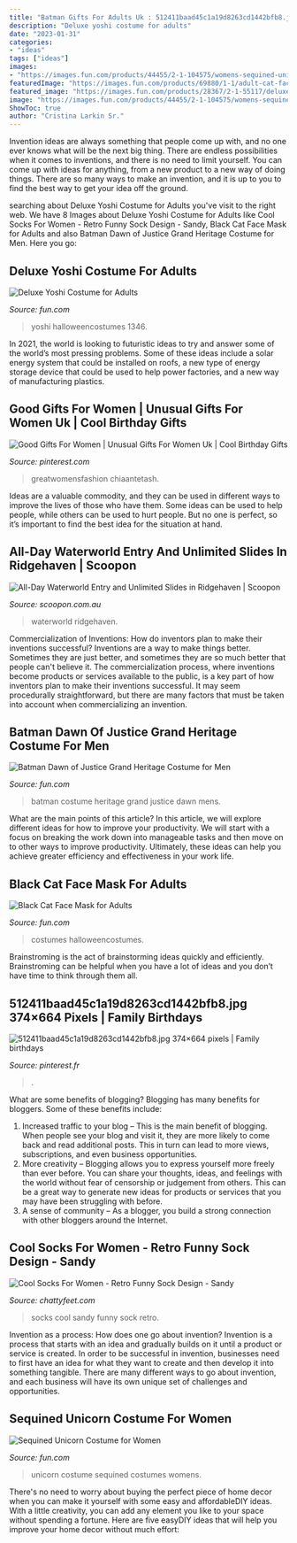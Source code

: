 ```yaml
---
title: "Batman Gifts For Adults Uk : 512411baad45c1a19d8263cd1442bfb8.jpg 374×664 Pixels"
description: "Deluxe yoshi costume for adults"
date: "2023-01-31"
categories:
- "ideas"
tags: ["ideas"]
images:
- "https://images.fun.com/products/44455/2-1-104575/womens-sequined-unicorn-costume-alt1.jpg"
featuredImage: "https://images.fun.com/products/69880/1-1/adult-cat-face-mask-black.jpg"
featured_image: "https://images.fun.com/products/28367/2-1-55117/deluxe-yoshi-adult-costume.jpg"
image: "https://images.fun.com/products/44455/2-1-104575/womens-sequined-unicorn-costume-alt1.jpg"
ShowToc: true
author: "Cristina Larkin Sr."
---
```



Invention ideas are always something that people come up with, and no one ever knows what will be the next big thing. There are endless possibilities when it comes to inventions, and there is no need to limit yourself. You can come up with ideas for anything, from a new product to a new way of doing things. There are so many ways to make an invention, and it is up to you to find the best way to get your idea off the ground.

	

		
searching about Deluxe Yoshi Costume for Adults you've visit to the right web. We have 8 Images about Deluxe Yoshi Costume for Adults like Cool Socks For Women - Retro Funny Sock Design - Sandy, Black Cat Face Mask for Adults and also Batman Dawn of Justice Grand Heritage Costume for Men. Here you go:
		
    
## Deluxe Yoshi Costume For Adults

<img loading=lazy src="https://images.fun.com/products/28367/2-1-55117/deluxe-yoshi-adult-costume.jpg" onerror="this.onerror=null;this.src='https://tse3.mm.bing.net/th?id=OIP.RaQMPvsp6PID92TrhhGobAHaKl&amp;pid=15.1';" alt="Deluxe Yoshi Costume for Adults">

_Source: fun.com_

>yoshi halloweencostumes 1346. 

	

In 2021, the world is looking to futuristic ideas to try and answer some of the world’s most pressing problems. Some of these ideas include a solar energy system that could be installed on roofs, a new type of energy storage device that could be used to help power factories, and a new way of manufacturing plastics.

    
## Good Gifts For Women | Unusual Gifts For Women Uk | Cool Birthday Gifts

<img loading=lazy src="https://i.pinimg.com/736x/69/c8/8d/69c88d3fdb738151a2efe746d1eb1ad2.jpg" onerror="this.onerror=null;this.src='https://tse4.mm.bing.net/th?id=OIP.D20ZFMtaxnNRtf6jx-p62wHaLH&amp;pid=15.1';" alt="Good Gifts For Women | Unusual Gifts For Women Uk | Cool Birthday Gifts">

_Source: pinterest.com_

>greatwomensfashion chiaantetash. 

	

Ideas are a valuable commodity, and they can be used in different ways to improve the lives of those who have them. Some ideas can be used to help people, while others can be used to hurt people. But no one is perfect, so it’s important to find the best idea for the situation at hand.

    
## All-Day Waterworld Entry And Unlimited Slides In Ridgehaven | Scoopon

<img loading=lazy src="https://images.luxuryescapes.com/lux-group/image/upload/f_auto,fl_progressive,q_auto:best/mbi1sth4oepdviidma7l" onerror="this.onerror=null;this.src='https://tse4.mm.bing.net/th?id=OIP.Ss_Fl2Fvs6kwxET0_b2_0AHaEK&amp;pid=15.1';" alt="All-Day Waterworld Entry and Unlimited Slides in Ridgehaven | Scoopon">

_Source: scoopon.com.au_

>waterworld ridgehaven. 

	

Commercialization of Inventions: How do inventors plan to make their inventions successful?
Inventions are a way to make things better. Sometimes they are just better, and sometimes they are so much better that people can't believe it. The commercialization process, where inventions become products or services available to the public, is a key part of how inventors plan to make their inventions successful. It may seem procedurally straightforward, but there are many factors that must be taken into account when commercializing an invention.

    
## Batman Dawn Of Justice Grand Heritage Costume For Men

<img loading=lazy src="https://images.fun.com/products/38651/2-1-77515/batman-dawn-of-justice-grand-heritage-mens-costume.jpg" onerror="this.onerror=null;this.src='https://tse4.mm.bing.net/th?id=OIP._VRYusRTdS6eoD2d3aUl3gHaKl&amp;pid=15.1';" alt="Batman Dawn of Justice Grand Heritage Costume for Men">

_Source: fun.com_

>batman costume heritage grand justice dawn mens. 

	

What are the main points of this article?
In this article, we will explore different ideas for how to improve your productivity. We will start with a focus on breaking the work down into manageable tasks and then move on to other ways to improve productivity. Ultimately, these ideas can help you achieve greater efficiency and effectiveness in your work life.

    
## Black Cat Face Mask For Adults

<img loading=lazy src="https://images.fun.com/products/69880/1-1/adult-cat-face-mask-black.jpg" onerror="this.onerror=null;this.src='https://tse3.mm.bing.net/th?id=OIP.NIyVDe91jpvprIMR86PI5wHaKl&amp;pid=15.1';" alt="Black Cat Face Mask for Adults">

_Source: fun.com_

>costumes halloweencostumes. 

	

Brainstroming is the act of brainstorming ideas quickly and efficiently. Brainstroming can be helpful when you have a lot of ideas and you don’t have time to think through them all.

    
## 512411baad45c1a19d8263cd1442bfb8.jpg 374×664 Pixels | Family Birthdays

<img loading=lazy src="https://i.pinimg.com/736x/03/4a/49/034a49dbb1a99c02a26f36639677aba3--cash-gifts-grad-gifts.jpg" onerror="this.onerror=null;this.src='https://tse1.mm.bing.net/th?id=OIP.cMjQPd4vOAKxizC-oWPpjAAAAA&amp;pid=15.1';" alt="512411baad45c1a19d8263cd1442bfb8.jpg 374×664 pixels | Family birthdays">

_Source: pinterest.fr_

>. 

	

What are some benefits of blogging?
Blogging has many benefits for bloggers. Some of these benefits include: 
1. Increased traffic to your blog – This is the main benefit of blogging. When people see your blog and visit it, they are more likely to come back and read additional posts. This in turn can lead to more views, subscriptions, and even business opportunities. 
2. More creativity – Blogging allows you to express yourself more freely than ever before. You can share your thoughts, ideas, and feelings with the world without fear of censorship or judgement from others. This can be a great way to generate new ideas for products or services that you may have been struggling with before. 
3. A sense of community – As a blogger, you build a strong connection with other bloggers around the Internet.

    
## Cool Socks For Women - Retro Funny Sock Design - Sandy

<img loading=lazy src="http://cdn.shopify.com/s/files/1/0151/5681/products/Cool-Women-Socks-Illustrated-Retro-Character-Sandy_3cd9f580-3e58-4c39-b784-38e4713c9cfa.jpg?v=1531507780" onerror="this.onerror=null;this.src='https://tse2.mm.bing.net/th?id=OIP.opCrQPWA306HT4-LphlBDAHaHa&amp;pid=15.1';" alt="Cool Socks For Women - Retro Funny Sock Design - Sandy">

_Source: chattyfeet.com_

>socks cool sandy funny sock retro. 

	

Invention as a process: How does one go about invention?
Invention is a process that starts with an idea and gradually builds on it until a product or service is created. In order to be successful in invention, businesses need to first have an idea for what they want to create and then develop it into something tangible. There are many different ways to go about invention, and each business will have its own unique set of challenges and opportunities.

    
## Sequined Unicorn Costume For Women

<img loading=lazy src="https://images.fun.com/products/44455/2-1-104575/womens-sequined-unicorn-costume-alt1.jpg" onerror="this.onerror=null;this.src='https://tse2.mm.bing.net/th?id=OIP.wZK4K6NHNoBK8asphJdO3QHaKl&amp;pid=15.1';" alt="Sequined Unicorn Costume for Women">

_Source: fun.com_

>unicorn costume sequined costumes womens. 

	

There's no need to worry about buying the perfect piece of home decor when you can make it yourself with some easy and affordableDIY ideas. With a little creativity, you can add any element you like to your space without spending a fortune. Here are five easyDIY ideas that will help you improve your home decor without much effort: 

